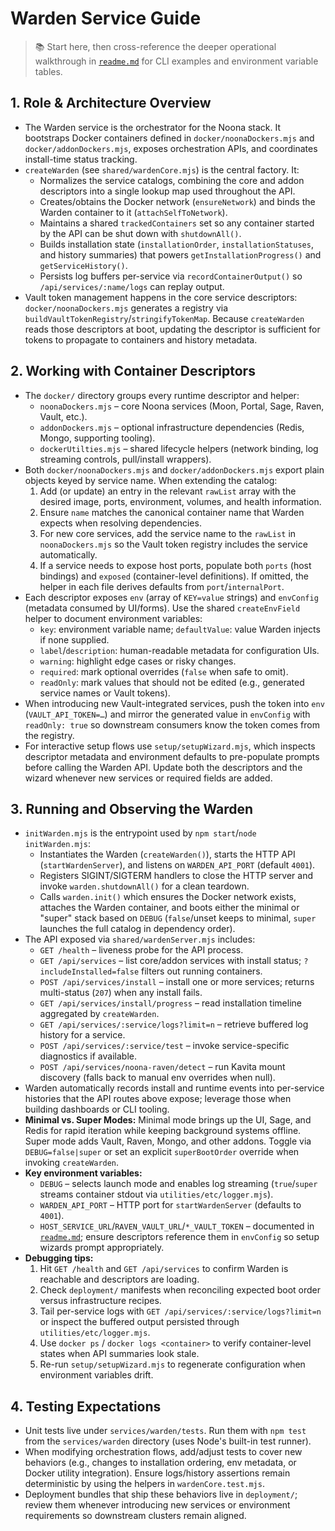 # Warden Service Guide

> 📚 Start here, then cross-reference the deeper operational walkthrough in [`readme.md`](./readme.md) for CLI examples and environment variable tables.

## 1. Role & Architecture Overview
- The Warden service is the orchestrator for the Noona stack. It bootstraps Docker containers defined in `docker/noonaDockers.mjs` and `docker/addonDockers.mjs`, exposes orchestration APIs, and coordinates install-time status tracking.
- `createWarden` (see `shared/wardenCore.mjs`) is the central factory. It:
  - Normalizes the service catalogs, combining the core and addon descriptors into a single lookup map used throughout the API.
  - Creates/obtains the Docker network (`ensureNetwork`) and binds the Warden container to it (`attachSelfToNetwork`).
  - Maintains a shared `trackedContainers` set so any container started by the API can be shut down with `shutdownAll()`.
  - Builds installation state (`installationOrder`, `installationStatuses`, and history summaries) that powers `getInstallationProgress()` and `getServiceHistory()`.
  - Persists log buffers per-service via `recordContainerOutput()` so `/api/services/:name/logs` can replay output.
- Vault token management happens in the core service descriptors: `docker/noonaDockers.mjs` generates a registry via `buildVaultTokenRegistry`/`stringifyTokenMap`. Because `createWarden` reads those descriptors at boot, updating the descriptor is sufficient for tokens to propagate to containers and history metadata.

## 2. Working with Container Descriptors
- The `docker/` directory groups every runtime descriptor and helper:
  - `noonaDockers.mjs` – core Noona services (Moon, Portal, Sage, Raven, Vault, etc.).
  - `addonDockers.mjs` – optional infrastructure dependencies (Redis, Mongo, supporting tooling).
  - `dockerUtilties.mjs` – shared lifecycle helpers (network binding, log streaming controls, pull/install wrappers).
- Both `docker/noonaDockers.mjs` and `docker/addonDockers.mjs` export plain objects keyed by service name. When extending the catalog:
  1. Add (or update) an entry in the relevant `rawList` array with the desired image, ports, environment, volumes, and health information.
  2. Ensure `name` matches the canonical container name that Warden expects when resolving dependencies.
  3. For new core services, add the service name to the `rawList` in `noonaDockers.mjs` so the Vault token registry includes the service automatically.
  4. If a service needs to expose host ports, populate both `ports` (host bindings) and `exposed` (container-level definitions). If omitted, the helper in each file derives defaults from `port`/`internalPort`.
- Each descriptor exposes `env` (array of `KEY=value` strings) and `envConfig` (metadata consumed by UI/forms). Use the shared `createEnvField` helper to document environment variables:
  - `key`: environment variable name; `defaultValue`: value Warden injects if none supplied.
  - `label`/`description`: human-readable metadata for configuration UIs.
  - `warning`: highlight edge cases or risky changes.
  - `required`: mark optional overrides (`false` when safe to omit).
  - `readOnly`: mark values that should not be edited (e.g., generated service names or Vault tokens).
- When introducing new Vault-integrated services, push the token into `env` (`VAULT_API_TOKEN=…`) and mirror the generated value in `envConfig` with `readOnly: true` so downstream consumers know the token comes from the registry.
- For interactive setup flows use `setup/setupWizard.mjs`, which inspects descriptor metadata and environment defaults to pre-populate prompts before calling the Warden API. Update both the descriptors and the wizard whenever new services or required fields are added.

## 3. Running and Observing the Warden
- `initWarden.mjs` is the entrypoint used by `npm start`/`node initWarden.mjs`:
  - Instantiates the Warden (`createWarden()`), starts the HTTP API (`startWardenServer`), and listens on `WARDEN_API_PORT` (default `4001`).
  - Registers SIGINT/SIGTERM handlers to close the HTTP server and invoke `warden.shutdownAll()` for a clean teardown.
  - Calls `warden.init()` which ensures the Docker network exists, attaches the Warden container, and boots either the minimal or "super" stack based on `DEBUG` (`false`/unset keeps to minimal, `super` launches the full catalog in dependency order).
- The API exposed via `shared/wardenServer.mjs` includes:
  - `GET /health` – liveness probe for the API process.
  - `GET /api/services` – list core/addon services with install status; `?includeInstalled=false` filters out running containers.
  - `POST /api/services/install` – install one or more services; returns multi-status (`207`) when any install fails.
  - `GET /api/services/install/progress` – read installation timeline aggregated by `createWarden`.
  - `GET /api/services/:service/logs?limit=n` – retrieve buffered log history for a service.
  - `POST /api/services/:service/test` – invoke service-specific diagnostics if available.
  - `POST /api/services/noona-raven/detect` – run Kavita mount discovery (falls back to manual env overrides when null).
- Warden automatically records install and runtime events into per-service histories that the API routes above expose; leverage those when building dashboards or CLI tooling.
- **Minimal vs. Super Modes:** Minimal mode brings up the UI, Sage, and Redis for rapid iteration while keeping background systems offline. Super mode adds Vault, Raven, Mongo, and other addons. Toggle via `DEBUG=false|super` or set an explicit `superBootOrder` override when invoking `createWarden`.
- **Key environment variables:**
  - `DEBUG` – selects launch mode and enables log streaming (`true`/`super` streams container stdout via `utilities/etc/logger.mjs`).
  - `WARDEN_API_PORT` – HTTP port for `startWardenServer` (defaults to `4001`).
  - `HOST_SERVICE_URL`/`RAVEN_VAULT_URL`/`*_VAULT_TOKEN` – documented in [`readme.md`](./readme.md); ensure descriptors reference them in `envConfig` so setup wizards prompt appropriately.
- **Debugging tips:**
  1. Hit `GET /health` and `GET /api/services` to confirm Warden is reachable and descriptors are loading.
  2. Check `deployment/` manifests when reconciling expected boot order versus infrastructure recipes.
  3. Tail per-service logs with `GET /api/services/:service/logs?limit=n` or inspect the buffered output persisted through `utilities/etc/logger.mjs`.
  4. Use `docker ps` / `docker logs <container>` to verify container-level states when API summaries look stale.
  5. Re-run `setup/setupWizard.mjs` to regenerate configuration when environment variables drift.

## 4. Testing Expectations
- Unit tests live under `services/warden/tests`. Run them with `npm test` from the `services/warden` directory (uses Node's built-in test runner).
- When modifying orchestration flows, add/adjust tests to cover new behaviors (e.g., changes to installation ordering, env metadata, or Docker utility integration). Ensure logs/history assertions remain deterministic by using the helpers in `wardenCore.test.mjs`.
- Deployment bundles that ship these behaviors live in `deployment/`; review them whenever introducing new services or environment requirements so downstream clusters remain aligned.

